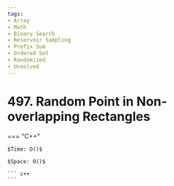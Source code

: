```yaml
---
tags:
- Array
- Math
- Binary Search
- Reservoir Sampling
- Prefix Sum
- Ordered Set
- Randomized
- Unsolved
---
```



# 497. Random Point in Non-overlapping Rectangles

=== "C++"

    $Time: O()$

    $Space: O()$

    ``` c++
    ```